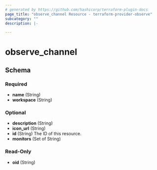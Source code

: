 ```yaml
---
# generated by https://github.com/hashicorp/terraform-plugin-docs
page_title: "observe_channel Resource - terraform-provider-observe"
subcategory: ""
description: |-
  
---
```

# observe_channel



<!-- schema generated by tfplugindocs -->
## Schema

### Required

- **name** (String)
- **workspace** (String)

### Optional

- **description** (String)
- **icon_url** (String)
- **id** (String) The ID of this resource.
- **monitors** (Set of String)

### Read-Only

- **oid** (String)

